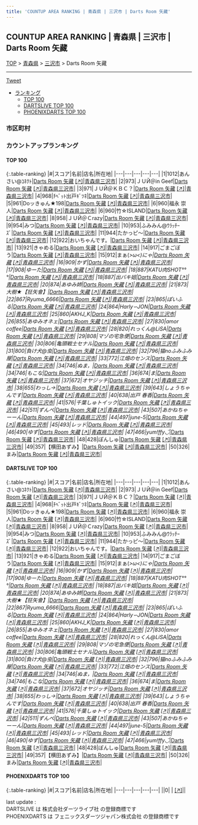 ```yaml
---
title: 'COUNTUP AREA RANKING | 青森県 | 三沢市 | Darts Room 矢藏'
---
```

## COUNTUP AREA RANKING | 青森県 | 三沢市 | Darts Room 矢藏

[TOP](/darts/rank/) > [青森県](/darts/rank/青森県/) > [三沢市](/darts/rank/青森県/三沢市/) > Darts Room 矢藏

___

<a href="https://twitter.com/share?ref_src=twsrc%5Etfw" data-text="COUNTUP AREA RANKING | 青森県三沢市Darts Room 矢藏" class="twitter-share-button" data-hashtags="DARTSLIVE,PHOENIXDARTS,darts,ダーツ" data-show-count="false">Tweet</a>

* [ランキング](#カウントアップランキング)
    * [TOP 100](#top-100)
    * [DARTSLIVE TOP 100](#dartslive-top-100)
    * [PHOENIXDARTS TOP 100](#phoenixdarts-top-100)

### 市区町村

<ul>

</ul>

### カウントアップランキング

#### TOP 100



{:.table-ranking}
|#|スコア|名前|店名|所在地|
|---|---|---|---|---|
|1|1012|<span class="rank-name-dl">あんさい@ｺﾈｸﾄ</span>|<a href="/darts/rank/shops/d5396637f188895c0d9b047a20a7ba1e.html">Darts Room 矢藏</a> <a href="https://search.dartslive.com/jp/shop/d5396637f188895c0d9b047a20a7ba1e">[↗]</a>|<a href="/darts/rank/青森県/三沢市">青森県三沢市</a>|
|2|973|<span class="rank-name-dl">ＪＵЙ＠in Geef</span>|<a href="/darts/rank/shops/d5396637f188895c0d9b047a20a7ba1e.html">Darts Room 矢藏</a> <a href="https://search.dartslive.com/jp/shop/d5396637f188895c0d9b047a20a7ba1e">[↗]</a>|<a href="/darts/rank/青森県/三沢市">青森県三沢市</a>|
|3|971|<span class="rank-name-dl">ＪＵЙ＠ＫＢＣ？</span>|<a href="/darts/rank/shops/d5396637f188895c0d9b047a20a7ba1e.html">Darts Room 矢藏</a> <a href="https://search.dartslive.com/jp/shop/d5396637f188895c0d9b047a20a7ba1e">[↗]</a>|<a href="/darts/rank/青森県/三沢市">青森県三沢市</a>|
|4|968|<span class="rank-name-dl">ﾁﾍﾞｯﾄ出戸ｷﾞﾂﾈ</span>|<a href="/darts/rank/shops/d5396637f188895c0d9b047a20a7ba1e.html">Darts Room 矢藏</a> <a href="https://search.dartslive.com/jp/shop/d5396637f188895c0d9b047a20a7ba1e">[↗]</a>|<a href="/darts/rank/青森県/三沢市">青森県三沢市</a>|
|5|961|<span class="rank-name-dl">Doッきゅん★198</span>|<a href="/darts/rank/shops/d5396637f188895c0d9b047a20a7ba1e.html">Darts Room 矢藏</a> <a href="https://search.dartslive.com/jp/shop/d5396637f188895c0d9b047a20a7ba1e">[↗]</a>|<a href="/darts/rank/青森県/三沢市">青森県三沢市</a>|
|6|960|<span class="rank-name-dl">福永 崇人</span>|<a href="/darts/rank/shops/d5396637f188895c0d9b047a20a7ba1e.html">Darts Room 矢藏</a> <a href="https://search.dartslive.com/jp/shop/d5396637f188895c0d9b047a20a7ba1e">[↗]</a>|<a href="/darts/rank/青森県/三沢市">青森県三沢市</a>|
|6|960|<span class="rank-name-dl">竹☆ISLAND</span>|<a href="/darts/rank/shops/d5396637f188895c0d9b047a20a7ba1e.html">Darts Room 矢藏</a> <a href="https://search.dartslive.com/jp/shop/d5396637f188895c0d9b047a20a7ba1e">[↗]</a>|<a href="/darts/rank/青森県/三沢市">青森県三沢市</a>|
|8|958|<span class="rank-name-dl">ＪＵЙ＠Ｃrazy</span>|<a href="/darts/rank/shops/d5396637f188895c0d9b047a20a7ba1e.html">Darts Room 矢藏</a> <a href="https://search.dartslive.com/jp/shop/d5396637f188895c0d9b047a20a7ba1e">[↗]</a>|<a href="/darts/rank/青森県/三沢市">青森県三沢市</a>|
|9|954|<span class="rank-name-dl">みつ</span>|<a href="/darts/rank/shops/d5396637f188895c0d9b047a20a7ba1e.html">Darts Room 矢藏</a> <a href="https://search.dartslive.com/jp/shop/d5396637f188895c0d9b047a20a7ba1e">[↗]</a>|<a href="/darts/rank/青森県/三沢市">青森県三沢市</a>|
|10|953|<span class="rank-name-dl">ふみみん@ｳﾗｯﾁｰｽﾞ</span>|<a href="/darts/rank/shops/d5396637f188895c0d9b047a20a7ba1e.html">Darts Room 矢藏</a> <a href="https://search.dartslive.com/jp/shop/d5396637f188895c0d9b047a20a7ba1e">[↗]</a>|<a href="/darts/rank/青森県/三沢市">青森県三沢市</a>|
|11|944|<span class="rank-name-dl">たかっピ～</span>|<a href="/darts/rank/shops/d5396637f188895c0d9b047a20a7ba1e.html">Darts Room 矢藏</a> <a href="https://search.dartslive.com/jp/shop/d5396637f188895c0d9b047a20a7ba1e">[↗]</a>|<a href="/darts/rank/青森県/三沢市">青森県三沢市</a>|
|12|922|<span class="rank-name-dl">おいちゃんです。</span>|<a href="/darts/rank/shops/d5396637f188895c0d9b047a20a7ba1e.html">Darts Room 矢藏</a> <a href="https://search.dartslive.com/jp/shop/d5396637f188895c0d9b047a20a7ba1e">[↗]</a>|<a href="/darts/rank/青森県/三沢市">青森県三沢市</a>|
|13|921|<span class="rank-name-dl">きゃめる</span>|<a href="/darts/rank/shops/d5396637f188895c0d9b047a20a7ba1e.html">Darts Room 矢藏</a> <a href="https://search.dartslive.com/jp/shop/d5396637f188895c0d9b047a20a7ba1e">[↗]</a>|<a href="/darts/rank/青森県/三沢市">青森県三沢市</a>|
|14|917|<span class="rank-name-dl">ごまごぼう</span>|<a href="/darts/rank/shops/d5396637f188895c0d9b047a20a7ba1e.html">Darts Room 矢藏</a> <a href="https://search.dartslive.com/jp/shop/d5396637f188895c0d9b047a20a7ba1e">[↗]</a>|<a href="/darts/rank/青森県/三沢市">青森県三沢市</a>|
|15|912|<span class="rank-name-dl">まぁ(*&gt;ω&lt;)にゃ</span>|<a href="/darts/rank/shops/d5396637f188895c0d9b047a20a7ba1e.html">Darts Room 矢藏</a> <a href="https://search.dartslive.com/jp/shop/d5396637f188895c0d9b047a20a7ba1e">[↗]</a>|<a href="/darts/rank/青森県/三沢市">青森県三沢市</a>|
|16|909|<span class="rank-name-dl">かず</span>|<a href="/darts/rank/shops/d5396637f188895c0d9b047a20a7ba1e.html">Darts Room 矢藏</a> <a href="https://search.dartslive.com/jp/shop/d5396637f188895c0d9b047a20a7ba1e">[↗]</a>|<a href="/darts/rank/青森県/三沢市">青森県三沢市</a>|
|17|908|<span class="rank-name-dl">ゆーた</span>|<a href="/darts/rank/shops/d5396637f188895c0d9b047a20a7ba1e.html">Darts Room 矢藏</a> <a href="https://search.dartslive.com/jp/shop/d5396637f188895c0d9b047a20a7ba1e">[↗]</a>|<a href="/darts/rank/青森県/三沢市">青森県三沢市</a>|
|18|887|<span class="rank-name-dl">KATU肉SHOT°°°</span>|<a href="/darts/rank/shops/d5396637f188895c0d9b047a20a7ba1e.html">Darts Room 矢藏</a> <a href="https://search.dartslive.com/jp/shop/d5396637f188895c0d9b047a20a7ba1e">[↗]</a>|<a href="/darts/rank/青森県/三沢市">青森県三沢市</a>|
|18|887|<span class="rank-name-dl">出バキ姐</span>|<a href="/darts/rank/shops/d5396637f188895c0d9b047a20a7ba1e.html">Darts Room 矢藏</a> <a href="https://search.dartslive.com/jp/shop/d5396637f188895c0d9b047a20a7ba1e">[↗]</a>|<a href="/darts/rank/青森県/三沢市">青森県三沢市</a>|
|20|874|<span class="rank-name-dl">あゆみ姉</span>|<a href="/darts/rank/shops/d5396637f188895c0d9b047a20a7ba1e.html">Darts Room 矢藏</a> <a href="https://search.dartslive.com/jp/shop/d5396637f188895c0d9b047a20a7ba1e">[↗]</a>|<a href="/darts/rank/青森県/三沢市">青森県三沢市</a>|
|21|873|<span class="rank-name-dl">大樹★【狂矢會】</span>|<a href="/darts/rank/shops/d5396637f188895c0d9b047a20a7ba1e.html">Darts Room 矢藏</a> <a href="https://search.dartslive.com/jp/shop/d5396637f188895c0d9b047a20a7ba1e">[↗]</a>|<a href="/darts/rank/青森県/三沢市">青森県三沢市</a>|
|22|867|<span class="rank-name-dl">Ryuma_6666</span>|<a href="/darts/rank/shops/d5396637f188895c0d9b047a20a7ba1e.html">Darts Room 矢藏</a> <a href="https://search.dartslive.com/jp/shop/d5396637f188895c0d9b047a20a7ba1e">[↗]</a>|<a href="/darts/rank/青森県/三沢市">青森県三沢市</a>|
|23|865|<span class="rank-name-dl">ぽいふる</span>|<a href="/darts/rank/shops/d5396637f188895c0d9b047a20a7ba1e.html">Darts Room 矢藏</a> <a href="https://search.dartslive.com/jp/shop/d5396637f188895c0d9b047a20a7ba1e">[↗]</a>|<a href="/darts/rank/青森県/三沢市">青森県三沢市</a>|
|24|864|<span class="rank-name-dl">Harly∽JON</span>|<a href="/darts/rank/shops/d5396637f188895c0d9b047a20a7ba1e.html">Darts Room 矢藏</a> <a href="https://search.dartslive.com/jp/shop/d5396637f188895c0d9b047a20a7ba1e">[↗]</a>|<a href="/darts/rank/青森県/三沢市">青森県三沢市</a>|
|25|860|<span class="rank-name-dl">AKHJ_K</span>|<a href="/darts/rank/shops/d5396637f188895c0d9b047a20a7ba1e.html">Darts Room 矢藏</a> <a href="https://search.dartslive.com/jp/shop/d5396637f188895c0d9b047a20a7ba1e">[↗]</a>|<a href="/darts/rank/青森県/三沢市">青森県三沢市</a>|
|26|855|<span class="rank-name-dl">あゆみオネェ</span>|<a href="/darts/rank/shops/d5396637f188895c0d9b047a20a7ba1e.html">Darts Room 矢藏</a> <a href="https://search.dartslive.com/jp/shop/d5396637f188895c0d9b047a20a7ba1e">[↗]</a>|<a href="/darts/rank/青森県/三沢市">青森県三沢市</a>|
|27|830|<span class="rank-name-dl">amor coffee</span>|<a href="/darts/rank/shops/d5396637f188895c0d9b047a20a7ba1e.html">Darts Room 矢藏</a> <a href="https://search.dartslive.com/jp/shop/d5396637f188895c0d9b047a20a7ba1e">[↗]</a>|<a href="/darts/rank/青森県/三沢市">青森県三沢市</a>|
|28|820|<span class="rank-name-dl">れっくん@LiSA</span>|<a href="/darts/rank/shops/d5396637f188895c0d9b047a20a7ba1e.html">Darts Room 矢藏</a> <a href="https://search.dartslive.com/jp/shop/d5396637f188895c0d9b047a20a7ba1e">[↗]</a>|<a href="/darts/rank/青森県/三沢市">青森県三沢市</a>|
|29|808|<span class="rank-name-dl">マゾの宅急便</span>|<a href="/darts/rank/shops/d5396637f188895c0d9b047a20a7ba1e.html">Darts Room 矢藏</a> <a href="https://search.dartslive.com/jp/shop/d5396637f188895c0d9b047a20a7ba1e">[↗]</a>|<a href="/darts/rank/青森県/三沢市">青森県三沢市</a>|
|30|806|<span class="rank-name-dl">亀頭戦士セナル</span>|<a href="/darts/rank/shops/d5396637f188895c0d9b047a20a7ba1e.html">Darts Room 矢藏</a> <a href="https://search.dartslive.com/jp/shop/d5396637f188895c0d9b047a20a7ba1e">[↗]</a>|<a href="/darts/rank/青森県/三沢市">青森県三沢市</a>|
|31|800|<span class="rank-name-dl">負け犬@虫</span>|<a href="/darts/rank/shops/d5396637f188895c0d9b047a20a7ba1e.html">Darts Room 矢藏</a> <a href="https://search.dartslive.com/jp/shop/d5396637f188895c0d9b047a20a7ba1e">[↗]</a>|<a href="/darts/rank/青森県/三沢市">青森県三沢市</a>|
|32|796|<span class="rank-name-dl">猫noふみふみ屋</span>|<a href="/darts/rank/shops/d5396637f188895c0d9b047a20a7ba1e.html">Darts Room 矢藏</a> <a href="https://search.dartslive.com/jp/shop/d5396637f188895c0d9b047a20a7ba1e">[↗]</a>|<a href="/darts/rank/青森県/三沢市">青森県三沢市</a>|
|33|772|<span class="rank-name-dl">江畑のセンス</span>|<a href="/darts/rank/shops/d5396637f188895c0d9b047a20a7ba1e.html">Darts Room 矢藏</a> <a href="https://search.dartslive.com/jp/shop/d5396637f188895c0d9b047a20a7ba1e">[↗]</a>|<a href="/darts/rank/青森県/三沢市">青森県三沢市</a>|
|34|746|<span class="rank-name-dl">ぬま，</span>|<a href="/darts/rank/shops/d5396637f188895c0d9b047a20a7ba1e.html">Darts Room 矢藏</a> <a href="https://search.dartslive.com/jp/shop/d5396637f188895c0d9b047a20a7ba1e">[↗]</a>|<a href="/darts/rank/青森県/三沢市">青森県三沢市</a>|
|34|746|<span class="rank-name-dl">もこな</span>|<a href="/darts/rank/shops/d5396637f188895c0d9b047a20a7ba1e.html">Darts Room 矢藏</a> <a href="https://search.dartslive.com/jp/shop/d5396637f188895c0d9b047a20a7ba1e">[↗]</a>|<a href="/darts/rank/青森県/三沢市">青森県三沢市</a>|
|36|674|<span class="rank-name-dl">ま</span>|<a href="/darts/rank/shops/d5396637f188895c0d9b047a20a7ba1e.html">Darts Room 矢藏</a> <a href="https://search.dartslive.com/jp/shop/d5396637f188895c0d9b047a20a7ba1e">[↗]</a>|<a href="/darts/rank/青森県/三沢市">青森県三沢市</a>|
|37|672|<span class="rank-name-dl">オヤジッチ</span>|<a href="/darts/rank/shops/d5396637f188895c0d9b047a20a7ba1e.html">Darts Room 矢藏</a> <a href="https://search.dartslive.com/jp/shop/d5396637f188895c0d9b047a20a7ba1e">[↗]</a>|<a href="/darts/rank/青森県/三沢市">青森県三沢市</a>|
|38|655|<span class="rank-name-dl">わっし→</span>|<a href="/darts/rank/shops/d5396637f188895c0d9b047a20a7ba1e.html">Darts Room 矢藏</a> <a href="https://search.dartslive.com/jp/shop/d5396637f188895c0d9b047a20a7ba1e">[↗]</a>|<a href="/darts/rank/青森県/三沢市">青森県三沢市</a>|
|39|643|<span class="rank-name-dl">しょうちゃんです</span>|<a href="/darts/rank/shops/d5396637f188895c0d9b047a20a7ba1e.html">Darts Room 矢藏</a> <a href="https://search.dartslive.com/jp/shop/d5396637f188895c0d9b047a20a7ba1e">[↗]</a>|<a href="/darts/rank/青森県/三沢市">青森県三沢市</a>|
|40|638|<span class="rank-name-dl">出戸 春香</span>|<a href="/darts/rank/shops/d5396637f188895c0d9b047a20a7ba1e.html">Darts Room 矢藏</a> <a href="https://search.dartslive.com/jp/shop/d5396637f188895c0d9b047a20a7ba1e">[↗]</a>|<a href="/darts/rank/青森県/三沢市">青森県三沢市</a>|
|41|576|<span class="rank-name-dl">千葉しゅトイック</span>|<a href="/darts/rank/shops/d5396637f188895c0d9b047a20a7ba1e.html">Darts Room 矢藏</a> <a href="https://search.dartslive.com/jp/shop/d5396637f188895c0d9b047a20a7ba1e">[↗]</a>|<a href="/darts/rank/青森県/三沢市">青森県三沢市</a>|
|42|511|<span class="rank-name-dl">ずんぺ</span>|<a href="/darts/rank/shops/d5396637f188895c0d9b047a20a7ba1e.html">Darts Room 矢藏</a> <a href="https://search.dartslive.com/jp/shop/d5396637f188895c0d9b047a20a7ba1e">[↗]</a>|<a href="/darts/rank/青森県/三沢市">青森県三沢市</a>|
|43|507|<span class="rank-name-dl">あかねちゃーーん</span>|<a href="/darts/rank/shops/d5396637f188895c0d9b047a20a7ba1e.html">Darts Room 矢藏</a> <a href="https://search.dartslive.com/jp/shop/d5396637f188895c0d9b047a20a7ba1e">[↗]</a>|<a href="/darts/rank/青森県/三沢市">青森県三沢市</a>|
|44|497|<span class="rank-name-dl">june-5</span>|<a href="/darts/rank/shops/d5396637f188895c0d9b047a20a7ba1e.html">Darts Room 矢藏</a> <a href="https://search.dartslive.com/jp/shop/d5396637f188895c0d9b047a20a7ba1e">[↗]</a>|<a href="/darts/rank/青森県/三沢市">青森県三沢市</a>|
|45|493|<span class="rank-name-dl">レッド</span>|<a href="/darts/rank/shops/d5396637f188895c0d9b047a20a7ba1e.html">Darts Room 矢藏</a> <a href="https://search.dartslive.com/jp/shop/d5396637f188895c0d9b047a20a7ba1e">[↗]</a>|<a href="/darts/rank/青森県/三沢市">青森県三沢市</a>|
|46|490|<span class="rank-name-dl">ゆず</span>|<a href="/darts/rank/shops/d5396637f188895c0d9b047a20a7ba1e.html">Darts Room 矢藏</a> <a href="https://search.dartslive.com/jp/shop/d5396637f188895c0d9b047a20a7ba1e">[↗]</a>|<a href="/darts/rank/青森県/三沢市">青森県三沢市</a>|
|47|466|<span class="rank-name-dl">yum!ffy◡̈*</span>|<a href="/darts/rank/shops/d5396637f188895c0d9b047a20a7ba1e.html">Darts Room 矢藏</a> <a href="https://search.dartslive.com/jp/shop/d5396637f188895c0d9b047a20a7ba1e">[↗]</a>|<a href="/darts/rank/青森県/三沢市">青森県三沢市</a>|
|48|428|<span class="rank-name-dl">ぽんしゅ</span>|<a href="/darts/rank/shops/d5396637f188895c0d9b047a20a7ba1e.html">Darts Room 矢藏</a> <a href="https://search.dartslive.com/jp/shop/d5396637f188895c0d9b047a20a7ba1e">[↗]</a>|<a href="/darts/rank/青森県/三沢市">青森県三沢市</a>|
|49|357|<span class="rank-name-dl">【横田あずみ】</span>|<a href="/darts/rank/shops/d5396637f188895c0d9b047a20a7ba1e.html">Darts Room 矢藏</a> <a href="https://search.dartslive.com/jp/shop/d5396637f188895c0d9b047a20a7ba1e">[↗]</a>|<a href="/darts/rank/青森県/三沢市">青森県三沢市</a>|
|50|326|<span class="rank-name-dl">まみ</span>|<a href="/darts/rank/shops/d5396637f188895c0d9b047a20a7ba1e.html">Darts Room 矢藏</a> <a href="https://search.dartslive.com/jp/shop/d5396637f188895c0d9b047a20a7ba1e">[↗]</a>|<a href="/darts/rank/青森県/三沢市">青森県三沢市</a>|


#### DARTSLIVE TOP 100



{:.table-ranking}
|#|スコア|名前|店名|所在地|
|---|---|---|---|---|
|1|1012|<span class="rank-name-dl">あんさい@ｺﾈｸﾄ</span>|<a href="/darts/rank/shops/d5396637f188895c0d9b047a20a7ba1e.html">Darts Room 矢藏</a> <a href="https://search.dartslive.com/jp/shop/d5396637f188895c0d9b047a20a7ba1e">[↗]</a>|<a href="/darts/rank/青森県/三沢市">青森県三沢市</a>|
|2|973|<span class="rank-name-dl">ＪＵЙ＠in Geef</span>|<a href="/darts/rank/shops/d5396637f188895c0d9b047a20a7ba1e.html">Darts Room 矢藏</a> <a href="https://search.dartslive.com/jp/shop/d5396637f188895c0d9b047a20a7ba1e">[↗]</a>|<a href="/darts/rank/青森県/三沢市">青森県三沢市</a>|
|3|971|<span class="rank-name-dl">ＪＵЙ＠ＫＢＣ？</span>|<a href="/darts/rank/shops/d5396637f188895c0d9b047a20a7ba1e.html">Darts Room 矢藏</a> <a href="https://search.dartslive.com/jp/shop/d5396637f188895c0d9b047a20a7ba1e">[↗]</a>|<a href="/darts/rank/青森県/三沢市">青森県三沢市</a>|
|4|968|<span class="rank-name-dl">ﾁﾍﾞｯﾄ出戸ｷﾞﾂﾈ</span>|<a href="/darts/rank/shops/d5396637f188895c0d9b047a20a7ba1e.html">Darts Room 矢藏</a> <a href="https://search.dartslive.com/jp/shop/d5396637f188895c0d9b047a20a7ba1e">[↗]</a>|<a href="/darts/rank/青森県/三沢市">青森県三沢市</a>|
|5|961|<span class="rank-name-dl">Doッきゅん★198</span>|<a href="/darts/rank/shops/d5396637f188895c0d9b047a20a7ba1e.html">Darts Room 矢藏</a> <a href="https://search.dartslive.com/jp/shop/d5396637f188895c0d9b047a20a7ba1e">[↗]</a>|<a href="/darts/rank/青森県/三沢市">青森県三沢市</a>|
|6|960|<span class="rank-name-dl">福永 崇人</span>|<a href="/darts/rank/shops/d5396637f188895c0d9b047a20a7ba1e.html">Darts Room 矢藏</a> <a href="https://search.dartslive.com/jp/shop/d5396637f188895c0d9b047a20a7ba1e">[↗]</a>|<a href="/darts/rank/青森県/三沢市">青森県三沢市</a>|
|6|960|<span class="rank-name-dl">竹☆ISLAND</span>|<a href="/darts/rank/shops/d5396637f188895c0d9b047a20a7ba1e.html">Darts Room 矢藏</a> <a href="https://search.dartslive.com/jp/shop/d5396637f188895c0d9b047a20a7ba1e">[↗]</a>|<a href="/darts/rank/青森県/三沢市">青森県三沢市</a>|
|8|958|<span class="rank-name-dl">ＪＵЙ＠Ｃrazy</span>|<a href="/darts/rank/shops/d5396637f188895c0d9b047a20a7ba1e.html">Darts Room 矢藏</a> <a href="https://search.dartslive.com/jp/shop/d5396637f188895c0d9b047a20a7ba1e">[↗]</a>|<a href="/darts/rank/青森県/三沢市">青森県三沢市</a>|
|9|954|<span class="rank-name-dl">みつ</span>|<a href="/darts/rank/shops/d5396637f188895c0d9b047a20a7ba1e.html">Darts Room 矢藏</a> <a href="https://search.dartslive.com/jp/shop/d5396637f188895c0d9b047a20a7ba1e">[↗]</a>|<a href="/darts/rank/青森県/三沢市">青森県三沢市</a>|
|10|953|<span class="rank-name-dl">ふみみん@ｳﾗｯﾁｰｽﾞ</span>|<a href="/darts/rank/shops/d5396637f188895c0d9b047a20a7ba1e.html">Darts Room 矢藏</a> <a href="https://search.dartslive.com/jp/shop/d5396637f188895c0d9b047a20a7ba1e">[↗]</a>|<a href="/darts/rank/青森県/三沢市">青森県三沢市</a>|
|11|944|<span class="rank-name-dl">たかっピ～</span>|<a href="/darts/rank/shops/d5396637f188895c0d9b047a20a7ba1e.html">Darts Room 矢藏</a> <a href="https://search.dartslive.com/jp/shop/d5396637f188895c0d9b047a20a7ba1e">[↗]</a>|<a href="/darts/rank/青森県/三沢市">青森県三沢市</a>|
|12|922|<span class="rank-name-dl">おいちゃんです。</span>|<a href="/darts/rank/shops/d5396637f188895c0d9b047a20a7ba1e.html">Darts Room 矢藏</a> <a href="https://search.dartslive.com/jp/shop/d5396637f188895c0d9b047a20a7ba1e">[↗]</a>|<a href="/darts/rank/青森県/三沢市">青森県三沢市</a>|
|13|921|<span class="rank-name-dl">きゃめる</span>|<a href="/darts/rank/shops/d5396637f188895c0d9b047a20a7ba1e.html">Darts Room 矢藏</a> <a href="https://search.dartslive.com/jp/shop/d5396637f188895c0d9b047a20a7ba1e">[↗]</a>|<a href="/darts/rank/青森県/三沢市">青森県三沢市</a>|
|14|917|<span class="rank-name-dl">ごまごぼう</span>|<a href="/darts/rank/shops/d5396637f188895c0d9b047a20a7ba1e.html">Darts Room 矢藏</a> <a href="https://search.dartslive.com/jp/shop/d5396637f188895c0d9b047a20a7ba1e">[↗]</a>|<a href="/darts/rank/青森県/三沢市">青森県三沢市</a>|
|15|912|<span class="rank-name-dl">まぁ(*&gt;ω&lt;)にゃ</span>|<a href="/darts/rank/shops/d5396637f188895c0d9b047a20a7ba1e.html">Darts Room 矢藏</a> <a href="https://search.dartslive.com/jp/shop/d5396637f188895c0d9b047a20a7ba1e">[↗]</a>|<a href="/darts/rank/青森県/三沢市">青森県三沢市</a>|
|16|909|<span class="rank-name-dl">かず</span>|<a href="/darts/rank/shops/d5396637f188895c0d9b047a20a7ba1e.html">Darts Room 矢藏</a> <a href="https://search.dartslive.com/jp/shop/d5396637f188895c0d9b047a20a7ba1e">[↗]</a>|<a href="/darts/rank/青森県/三沢市">青森県三沢市</a>|
|17|908|<span class="rank-name-dl">ゆーた</span>|<a href="/darts/rank/shops/d5396637f188895c0d9b047a20a7ba1e.html">Darts Room 矢藏</a> <a href="https://search.dartslive.com/jp/shop/d5396637f188895c0d9b047a20a7ba1e">[↗]</a>|<a href="/darts/rank/青森県/三沢市">青森県三沢市</a>|
|18|887|<span class="rank-name-dl">KATU肉SHOT°°°</span>|<a href="/darts/rank/shops/d5396637f188895c0d9b047a20a7ba1e.html">Darts Room 矢藏</a> <a href="https://search.dartslive.com/jp/shop/d5396637f188895c0d9b047a20a7ba1e">[↗]</a>|<a href="/darts/rank/青森県/三沢市">青森県三沢市</a>|
|18|887|<span class="rank-name-dl">出バキ姐</span>|<a href="/darts/rank/shops/d5396637f188895c0d9b047a20a7ba1e.html">Darts Room 矢藏</a> <a href="https://search.dartslive.com/jp/shop/d5396637f188895c0d9b047a20a7ba1e">[↗]</a>|<a href="/darts/rank/青森県/三沢市">青森県三沢市</a>|
|20|874|<span class="rank-name-dl">あゆみ姉</span>|<a href="/darts/rank/shops/d5396637f188895c0d9b047a20a7ba1e.html">Darts Room 矢藏</a> <a href="https://search.dartslive.com/jp/shop/d5396637f188895c0d9b047a20a7ba1e">[↗]</a>|<a href="/darts/rank/青森県/三沢市">青森県三沢市</a>|
|21|873|<span class="rank-name-dl">大樹★【狂矢會】</span>|<a href="/darts/rank/shops/d5396637f188895c0d9b047a20a7ba1e.html">Darts Room 矢藏</a> <a href="https://search.dartslive.com/jp/shop/d5396637f188895c0d9b047a20a7ba1e">[↗]</a>|<a href="/darts/rank/青森県/三沢市">青森県三沢市</a>|
|22|867|<span class="rank-name-dl">Ryuma_6666</span>|<a href="/darts/rank/shops/d5396637f188895c0d9b047a20a7ba1e.html">Darts Room 矢藏</a> <a href="https://search.dartslive.com/jp/shop/d5396637f188895c0d9b047a20a7ba1e">[↗]</a>|<a href="/darts/rank/青森県/三沢市">青森県三沢市</a>|
|23|865|<span class="rank-name-dl">ぽいふる</span>|<a href="/darts/rank/shops/d5396637f188895c0d9b047a20a7ba1e.html">Darts Room 矢藏</a> <a href="https://search.dartslive.com/jp/shop/d5396637f188895c0d9b047a20a7ba1e">[↗]</a>|<a href="/darts/rank/青森県/三沢市">青森県三沢市</a>|
|24|864|<span class="rank-name-dl">Harly∽JON</span>|<a href="/darts/rank/shops/d5396637f188895c0d9b047a20a7ba1e.html">Darts Room 矢藏</a> <a href="https://search.dartslive.com/jp/shop/d5396637f188895c0d9b047a20a7ba1e">[↗]</a>|<a href="/darts/rank/青森県/三沢市">青森県三沢市</a>|
|25|860|<span class="rank-name-dl">AKHJ_K</span>|<a href="/darts/rank/shops/d5396637f188895c0d9b047a20a7ba1e.html">Darts Room 矢藏</a> <a href="https://search.dartslive.com/jp/shop/d5396637f188895c0d9b047a20a7ba1e">[↗]</a>|<a href="/darts/rank/青森県/三沢市">青森県三沢市</a>|
|26|855|<span class="rank-name-dl">あゆみオネェ</span>|<a href="/darts/rank/shops/d5396637f188895c0d9b047a20a7ba1e.html">Darts Room 矢藏</a> <a href="https://search.dartslive.com/jp/shop/d5396637f188895c0d9b047a20a7ba1e">[↗]</a>|<a href="/darts/rank/青森県/三沢市">青森県三沢市</a>|
|27|830|<span class="rank-name-dl">amor coffee</span>|<a href="/darts/rank/shops/d5396637f188895c0d9b047a20a7ba1e.html">Darts Room 矢藏</a> <a href="https://search.dartslive.com/jp/shop/d5396637f188895c0d9b047a20a7ba1e">[↗]</a>|<a href="/darts/rank/青森県/三沢市">青森県三沢市</a>|
|28|820|<span class="rank-name-dl">れっくん@LiSA</span>|<a href="/darts/rank/shops/d5396637f188895c0d9b047a20a7ba1e.html">Darts Room 矢藏</a> <a href="https://search.dartslive.com/jp/shop/d5396637f188895c0d9b047a20a7ba1e">[↗]</a>|<a href="/darts/rank/青森県/三沢市">青森県三沢市</a>|
|29|808|<span class="rank-name-dl">マゾの宅急便</span>|<a href="/darts/rank/shops/d5396637f188895c0d9b047a20a7ba1e.html">Darts Room 矢藏</a> <a href="https://search.dartslive.com/jp/shop/d5396637f188895c0d9b047a20a7ba1e">[↗]</a>|<a href="/darts/rank/青森県/三沢市">青森県三沢市</a>|
|30|806|<span class="rank-name-dl">亀頭戦士セナル</span>|<a href="/darts/rank/shops/d5396637f188895c0d9b047a20a7ba1e.html">Darts Room 矢藏</a> <a href="https://search.dartslive.com/jp/shop/d5396637f188895c0d9b047a20a7ba1e">[↗]</a>|<a href="/darts/rank/青森県/三沢市">青森県三沢市</a>|
|31|800|<span class="rank-name-dl">負け犬@虫</span>|<a href="/darts/rank/shops/d5396637f188895c0d9b047a20a7ba1e.html">Darts Room 矢藏</a> <a href="https://search.dartslive.com/jp/shop/d5396637f188895c0d9b047a20a7ba1e">[↗]</a>|<a href="/darts/rank/青森県/三沢市">青森県三沢市</a>|
|32|796|<span class="rank-name-dl">猫noふみふみ屋</span>|<a href="/darts/rank/shops/d5396637f188895c0d9b047a20a7ba1e.html">Darts Room 矢藏</a> <a href="https://search.dartslive.com/jp/shop/d5396637f188895c0d9b047a20a7ba1e">[↗]</a>|<a href="/darts/rank/青森県/三沢市">青森県三沢市</a>|
|33|772|<span class="rank-name-dl">江畑のセンス</span>|<a href="/darts/rank/shops/d5396637f188895c0d9b047a20a7ba1e.html">Darts Room 矢藏</a> <a href="https://search.dartslive.com/jp/shop/d5396637f188895c0d9b047a20a7ba1e">[↗]</a>|<a href="/darts/rank/青森県/三沢市">青森県三沢市</a>|
|34|746|<span class="rank-name-dl">ぬま，</span>|<a href="/darts/rank/shops/d5396637f188895c0d9b047a20a7ba1e.html">Darts Room 矢藏</a> <a href="https://search.dartslive.com/jp/shop/d5396637f188895c0d9b047a20a7ba1e">[↗]</a>|<a href="/darts/rank/青森県/三沢市">青森県三沢市</a>|
|34|746|<span class="rank-name-dl">もこな</span>|<a href="/darts/rank/shops/d5396637f188895c0d9b047a20a7ba1e.html">Darts Room 矢藏</a> <a href="https://search.dartslive.com/jp/shop/d5396637f188895c0d9b047a20a7ba1e">[↗]</a>|<a href="/darts/rank/青森県/三沢市">青森県三沢市</a>|
|36|674|<span class="rank-name-dl">ま</span>|<a href="/darts/rank/shops/d5396637f188895c0d9b047a20a7ba1e.html">Darts Room 矢藏</a> <a href="https://search.dartslive.com/jp/shop/d5396637f188895c0d9b047a20a7ba1e">[↗]</a>|<a href="/darts/rank/青森県/三沢市">青森県三沢市</a>|
|37|672|<span class="rank-name-dl">オヤジッチ</span>|<a href="/darts/rank/shops/d5396637f188895c0d9b047a20a7ba1e.html">Darts Room 矢藏</a> <a href="https://search.dartslive.com/jp/shop/d5396637f188895c0d9b047a20a7ba1e">[↗]</a>|<a href="/darts/rank/青森県/三沢市">青森県三沢市</a>|
|38|655|<span class="rank-name-dl">わっし→</span>|<a href="/darts/rank/shops/d5396637f188895c0d9b047a20a7ba1e.html">Darts Room 矢藏</a> <a href="https://search.dartslive.com/jp/shop/d5396637f188895c0d9b047a20a7ba1e">[↗]</a>|<a href="/darts/rank/青森県/三沢市">青森県三沢市</a>|
|39|643|<span class="rank-name-dl">しょうちゃんです</span>|<a href="/darts/rank/shops/d5396637f188895c0d9b047a20a7ba1e.html">Darts Room 矢藏</a> <a href="https://search.dartslive.com/jp/shop/d5396637f188895c0d9b047a20a7ba1e">[↗]</a>|<a href="/darts/rank/青森県/三沢市">青森県三沢市</a>|
|40|638|<span class="rank-name-dl">出戸 春香</span>|<a href="/darts/rank/shops/d5396637f188895c0d9b047a20a7ba1e.html">Darts Room 矢藏</a> <a href="https://search.dartslive.com/jp/shop/d5396637f188895c0d9b047a20a7ba1e">[↗]</a>|<a href="/darts/rank/青森県/三沢市">青森県三沢市</a>|
|41|576|<span class="rank-name-dl">千葉しゅトイック</span>|<a href="/darts/rank/shops/d5396637f188895c0d9b047a20a7ba1e.html">Darts Room 矢藏</a> <a href="https://search.dartslive.com/jp/shop/d5396637f188895c0d9b047a20a7ba1e">[↗]</a>|<a href="/darts/rank/青森県/三沢市">青森県三沢市</a>|
|42|511|<span class="rank-name-dl">ずんぺ</span>|<a href="/darts/rank/shops/d5396637f188895c0d9b047a20a7ba1e.html">Darts Room 矢藏</a> <a href="https://search.dartslive.com/jp/shop/d5396637f188895c0d9b047a20a7ba1e">[↗]</a>|<a href="/darts/rank/青森県/三沢市">青森県三沢市</a>|
|43|507|<span class="rank-name-dl">あかねちゃーーん</span>|<a href="/darts/rank/shops/d5396637f188895c0d9b047a20a7ba1e.html">Darts Room 矢藏</a> <a href="https://search.dartslive.com/jp/shop/d5396637f188895c0d9b047a20a7ba1e">[↗]</a>|<a href="/darts/rank/青森県/三沢市">青森県三沢市</a>|
|44|497|<span class="rank-name-dl">june-5</span>|<a href="/darts/rank/shops/d5396637f188895c0d9b047a20a7ba1e.html">Darts Room 矢藏</a> <a href="https://search.dartslive.com/jp/shop/d5396637f188895c0d9b047a20a7ba1e">[↗]</a>|<a href="/darts/rank/青森県/三沢市">青森県三沢市</a>|
|45|493|<span class="rank-name-dl">レッド</span>|<a href="/darts/rank/shops/d5396637f188895c0d9b047a20a7ba1e.html">Darts Room 矢藏</a> <a href="https://search.dartslive.com/jp/shop/d5396637f188895c0d9b047a20a7ba1e">[↗]</a>|<a href="/darts/rank/青森県/三沢市">青森県三沢市</a>|
|46|490|<span class="rank-name-dl">ゆず</span>|<a href="/darts/rank/shops/d5396637f188895c0d9b047a20a7ba1e.html">Darts Room 矢藏</a> <a href="https://search.dartslive.com/jp/shop/d5396637f188895c0d9b047a20a7ba1e">[↗]</a>|<a href="/darts/rank/青森県/三沢市">青森県三沢市</a>|
|47|466|<span class="rank-name-dl">yum!ffy◡̈*</span>|<a href="/darts/rank/shops/d5396637f188895c0d9b047a20a7ba1e.html">Darts Room 矢藏</a> <a href="https://search.dartslive.com/jp/shop/d5396637f188895c0d9b047a20a7ba1e">[↗]</a>|<a href="/darts/rank/青森県/三沢市">青森県三沢市</a>|
|48|428|<span class="rank-name-dl">ぽんしゅ</span>|<a href="/darts/rank/shops/d5396637f188895c0d9b047a20a7ba1e.html">Darts Room 矢藏</a> <a href="https://search.dartslive.com/jp/shop/d5396637f188895c0d9b047a20a7ba1e">[↗]</a>|<a href="/darts/rank/青森県/三沢市">青森県三沢市</a>|
|49|357|<span class="rank-name-dl">【横田あずみ】</span>|<a href="/darts/rank/shops/d5396637f188895c0d9b047a20a7ba1e.html">Darts Room 矢藏</a> <a href="https://search.dartslive.com/jp/shop/d5396637f188895c0d9b047a20a7ba1e">[↗]</a>|<a href="/darts/rank/青森県/三沢市">青森県三沢市</a>|
|50|326|<span class="rank-name-dl">まみ</span>|<a href="/darts/rank/shops/d5396637f188895c0d9b047a20a7ba1e.html">Darts Room 矢藏</a> <a href="https://search.dartslive.com/jp/shop/d5396637f188895c0d9b047a20a7ba1e">[↗]</a>|<a href="/darts/rank/青森県/三沢市">青森県三沢市</a>|


#### PHOENIXDARTS TOP 100



{:.table-ranking}
|#|スコア|名前|店名|所在地|
|---|---|---|---|---|
||0|<span class="rank-name-dl"> </span>|<a href="/darts/rank/shops/.html"></a> <a href="">[↗]</a>|<a href="/darts/rank//"></a>|


<div class="footer border-top border-gray-light mt-5 pt-3 text-right text-gray">
    last update : <span style="font-weight: italic" id="foot_last_modified"></span><br />
    DARTSLIVE は 株式会社ダーツライブ社 の登録商標です<br />
    PHOENIXDARTS は フェニックスダーツジャパン株式会社 の登録商標です<br />
</div>

<script src="https://cdnjs.cloudflare.com/ajax/libs/jquery.tablesorter/2.31.3/js/jquery.tablesorter.min.js" integrity="sha512-qzgd5cYSZcosqpzpn7zF2ZId8f/8CHmFKZ8j7mU4OUXTNRd5g+ZHBPsgKEwoqxCtdQvExE5LprwwPAgoicguNg==" crossorigin="anonymous" referrerpolicy="no-referrer"></script>
<link rel="stylesheet" href="https://cdnjs.cloudflare.com/ajax/libs/jquery.tablesorter/2.31.3/css/theme.default.min.css" integrity="sha512-wghhOJkjQX0Lh3NSWvNKeZ0ZpNn+SPVXX1Qyc9OCaogADktxrBiBdKGDoqVUOyhStvMBmJQ8ZdMHiR3wuEq8+w==" crossorigin="anonymous" referrerpolicy="no-referrer" />
<script>
$(function() {
    $(".table-ranking").tablesorter({sortList:[[0, 0]]});
    $("#foot_last_modified").text(formatDate(new Date(document.lastModified), 'yyyy-MM-dd HH:mm:ss'));
});
</script>

<script async src="https://platform.twitter.com/widgets.js" charset="utf-8"></script>